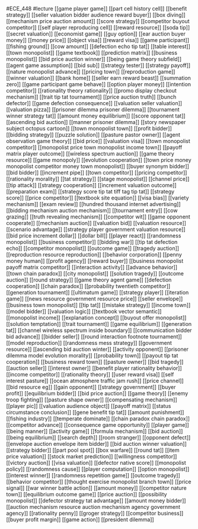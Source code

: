 #ECE_448
#lecture
[[game player game]]
[[part cell history cell]]
[[benefit strategy]]
[[seller valuation bidder audience reward buyer]]
[[box diving]]
[[mechanism price auction amount]]
[[score strategy]]
[[competitor buyout competitor]]
[[self player reproducing cell]]
[[reward resource]]
[[soda tip]]
[[secret valuation]]
[[economist game]]
[[guy option]]
[[ear auction buyer money]]
[[money price]]
[[object visa]]
[[reward visa]]
[[game participant]]
[[fishing ground]]
[[cow amount]]
[[defection echo tip tat]]
[[table interest]]
[[town monopolist]]
[[game textbook]]
[[prediction matrix]]
[[business monopolist]]
[[bid price auction winner]]
[[being game theory subfield]]
[[agent game assumption]]
[[bid sub]]
[[strategy tester]]
[[strategy payoff]]
[[nature monopolist advance]]
[[pricing town]]
[[reproduction game]]
[[winner valuation]]
[[bank home]]
[[seller earn reward beast]]
[[summation zero]]
[[game participant game behave]]
[[option player money]]
[[intention competitor]]
[[rationality theory rationality]]
[[promo display checkout mechanism]]
[[trait tip tat tournament]]
[[price auction truth]]
[[bunch defector]]
[[game defection consequence]]
[[valuation seller valuation]]
[[valuation pizza]]
[[prisoner dilemma prisoner dilemma]]
[[tournament winner strategy tat]]
[[amount money equilibrium]]
[[score opponent tat]]
[[ascending bid auction]]
[[manner prisoner dilemma]]
[[story newspaper subject octopus cartoon]]
[[town monopolist town]]
[[profit bidder]]
[[bidding strategy]]
[[puzzle solution]]
[[pasture pastor owner]]
[[agent observation game theory]]
[[bid price]]
[[valuation visa]]
[[town monopolist competitor]]
[[monopolist price town monopolist income town]]
[[payoff matrix player outcome]]
[[wireless spectrum auction]]
[[game theory resource]]
[[game monopoly]]
[[evolution cooperation]]
[[town price money monopolist competitor money town monopolist]]
[[buyer synonym bidder]]
[[bid bidder]]
[[increment pipe]]
[[town competitor]]
[[pricing competitor]]
[[rationality morality]]
[[tat strategy]]
[[stage monopolist]]
[[channel price]]
[[tip attack]]
[[strategy cooperation]]
[[increment valuation outcome]]
[[preparation exam]]
[[strategy score tip tat tiff tag tip tat]]
[[strategy score]]
[[price competitor]]
[[textbook site equation]]
[[visa bias]]
[[variety mechanism]]
[[exam review]]
[[hundred thousand internet advertising]]
[[bidding mechanism auction mechanism]]
[[tournament entry]]
[[cow grazing]]
[[truth revealing mechanism]]
[[competitor wit]]
[[game opponent cooperate]]
[[mechanism auction]]
[[valuation bid]]
[[valuation resource]]
[[scenario advantage]]
[[strategy player government valuation resource]]
[[bid price increment dollar]]
[[dollar bill]]
[[player react]]
[[randomness monopolist]]
[[business competitor]]
[[bidding war]]
[[tip tat defection echo]]
[[competitor monopolist]]
[[outcome game]]
[[tragedy auction]]
[[reproduction resource reproduction]]
[[behavior corporation]]
[[penny money human]]
[[profit agency]]
[[reward buyer]]
[[business monopolist payoff matrix competitor]]
[[interaction activity]]
[[advance behavior]]
[[town chain paradox]]
[[city monopolist]]
[[solution tragedy]]
[[outcome auction]]
[[round strategy]]
[[game theory agent game]]
[[defection cooperation]]
[[chain paradox]]
[[probability twentieth competitor]]
[[generation tournament]]
[[ultimatum game]]
[[strategy player]]
[[iteration game]]
[[news resource government resource price]]
[[seller envelope]]
[[business town monopolist]]
[[tip tat]]
[[mistake strategy]]
[[income town]]
[[model bidder]]
[[valuation logic]]
[[textbook vector semantic]]
[[monopolist income]]
[[explanation concept]]
[[buyout offer monopolist]]
[[solution temptation]]
[[trait tournament]]
[[game equilibrium]]
[[generation tat]]
[[channel wireless spectrum inside boundary]]
[[communication bidder bid advance]]
[[bidder seller]]
[[round interaction footnote tournament]]
[[model reproduction]]
[[randomness mess strategy]]
[[government resource]]
[[ascending bid auction winter]]
[[activity opponent]]
[[prisoner dilemma model evolution morality]]
[[probability town]]
[[payout tip tat cooperation]]
[[business reward town]]
[[pasture owner]]
[[bid tragedy]]
[[auction seller]]
[[interest owner]]
[[benefit player rationality behavior]]
[[income competitor]]
[[rationality theory]]
[[user reward visa]]
[[self interest pasture]]
[[ocean atmosphere traffic jam rush]]
[[price channel]]
[[bid resource eg]]
[[gain opponent]]
[[strategy government]]
[[buyer profit]]
[[equilibrium bidder]]
[[bid price auction]]
[[game theory]]
[[enemy troop fighting]]
[[pasture shape owner]]
[[compensating mechanism]]
[[player pic]]
[[valuation audience object]]
[[payoff matrix]]
[[status circumstance conclusion]]
[[gene benefit tip tat]]
[[amount punishment]]
[[fishing industry]]
[[temperate dominate]]
[[chain paradox chain paradox]]
[[competitor advance]]
[[consequence game opportunity]]
[[player game]]
[[being manner]]
[[activity game]]
[[formula mechanism]]
[[bid auction]]
[[being equilibrium]]
[[search depth]]
[[room stranger]]
[[opponent defect]]
[[envelope auction envelope item bidder]]
[[bid auction winner valuation]]
[[strategy bidder]]
[[part pool spot]]
[[box warfare]]
[[round tat]]
[[item price valuation]]
[[stock market prediction]]
[[willingness competitor]]
[[victory auction]]
[[visa valuation]]
[[defector native score]]
[[monopolist policy]]
[[randomness cause]]
[[player computation]]
[[option monopolist]]
[[interest winner]]
[[randomness repetition game]]
[[outcome tragedy]]
[[behavior competitor]]
[[thought exercise monopolist branch town]]
[[price signal]]
[[war winner battle action]]
[[amount money]]
[[competitor nature town]]
[[equilibrium outcome game]]
[[price auction]]
[[possibility monopolist]]
[[defector strategy tat advantage]]
[[amount money bidder]]
[[auction mechanism resource auction mechanism agency government agency]]
[[rationality penny]]
[[groger strategy]]
[[competitor business]]
[[buyer profit margin]]
[[game action]]
[[president dilemma]]
